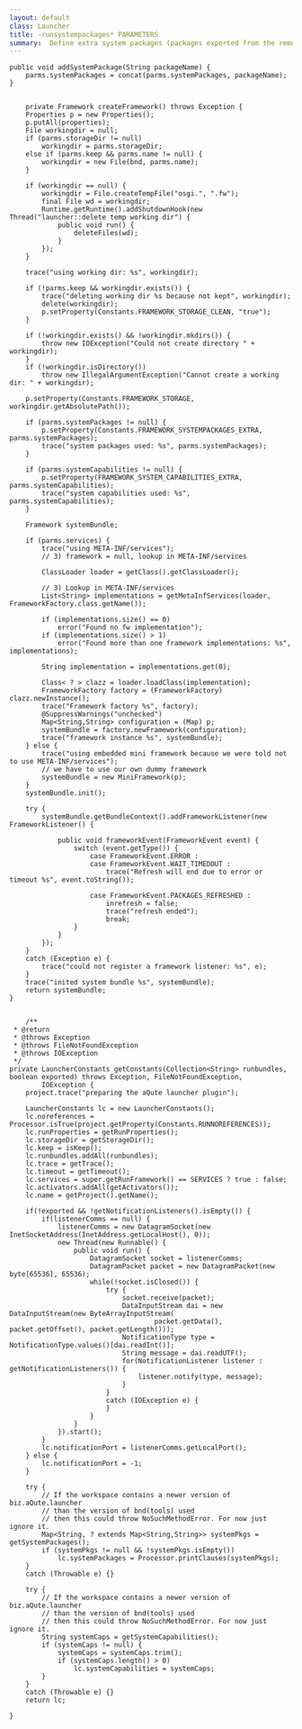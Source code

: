 ```yaml
---
layout: default
class: Launcher
title: -runsystempackages* PARAMETERS 
summary:  Define extra system packages (packages exported from the remote VM -runpath).
---
```


	public void addSystemPackage(String packageName) {
		parms.systemPackages = concat(parms.systemPackages, packageName);
	}

	
		private Framework createFramework() throws Exception {
		Properties p = new Properties();
		p.putAll(properties);
		File workingdir = null;
		if (parms.storageDir != null)
			workingdir = parms.storageDir;
		else if (parms.keep && parms.name != null) {
			workingdir = new File(bnd, parms.name);
		}

		if (workingdir == null) {
			workingdir = File.createTempFile("osgi.", ".fw");
			final File wd = workingdir;
			Runtime.getRuntime().addShutdownHook(new Thread("launcher::delete temp working dir") {
				public void run() {
					deleteFiles(wd);
				}
			});
		}

		trace("using working dir: %s", workingdir);

		if (!parms.keep && workingdir.exists()) {
			trace("deleting working dir %s because not kept", workingdir);
			delete(workingdir);
			p.setProperty(Constants.FRAMEWORK_STORAGE_CLEAN, "true");
		}

		if (!workingdir.exists() && !workingdir.mkdirs()) {
			throw new IOException("Could not create directory " + workingdir);
		}
		if (!workingdir.isDirectory())
			throw new IllegalArgumentException("Cannot create a working dir: " + workingdir);

		p.setProperty(Constants.FRAMEWORK_STORAGE, workingdir.getAbsolutePath());

		if (parms.systemPackages != null) {
			p.setProperty(Constants.FRAMEWORK_SYSTEMPACKAGES_EXTRA, parms.systemPackages);
			trace("system packages used: %s", parms.systemPackages);
		}

		if (parms.systemCapabilities != null) {
			p.setProperty(FRAMEWORK_SYSTEM_CAPABILITIES_EXTRA, parms.systemCapabilities);
			trace("system capabilities used: %s", parms.systemCapabilities);
		}

		Framework systemBundle;

		if (parms.services) {
			trace("using META-INF/services");
			// 3) framework = null, lookup in META-INF/services

			ClassLoader loader = getClass().getClassLoader();

			// 3) Lookup in META-INF/services
			List<String> implementations = getMetaInfServices(loader, FrameworkFactory.class.getName());

			if (implementations.size() == 0)
				error("Found no fw implementation");
			if (implementations.size() > 1)
				error("Found more than one framework implementations: %s", implementations);

			String implementation = implementations.get(0);

			Class< ? > clazz = loader.loadClass(implementation);
			FrameworkFactory factory = (FrameworkFactory) clazz.newInstance();
			trace("Framework factory %s", factory);
			@SuppressWarnings("unchecked")
			Map<String,String> configuration = (Map) p;
			systemBundle = factory.newFramework(configuration);
			trace("framework instance %s", systemBundle);
		} else {
			trace("using embedded mini framework because we were told not to use META-INF/services");
			// we have to use our own dummy framework
			systemBundle = new MiniFramework(p);
		}
		systemBundle.init();

		try {
			systemBundle.getBundleContext().addFrameworkListener(new FrameworkListener() {

				public void frameworkEvent(FrameworkEvent event) {
					switch (event.getType()) {
						case FrameworkEvent.ERROR :
						case FrameworkEvent.WAIT_TIMEDOUT :
							trace("Refresh will end due to error or timeout %s", event.toString());

						case FrameworkEvent.PACKAGES_REFRESHED :
							inrefresh = false;
							trace("refresh ended");
							break;
					}
				}
			});
		}
		catch (Exception e) {
			trace("could not register a framework listener: %s", e);
		}
		trace("inited system bundle %s", systemBundle);
		return systemBundle;
	}
	
	
		/**
	 * @return
	 * @throws Exception
	 * @throws FileNotFoundException
	 * @throws IOException
	 */
	private LauncherConstants getConstants(Collection<String> runbundles, boolean exported) throws Exception, FileNotFoundException,
			IOException {
		project.trace("preparing the aQute launcher plugin");

		LauncherConstants lc = new LauncherConstants();
		lc.noreferences = Processor.isTrue(project.getProperty(Constants.RUNNOREFERENCES));
		lc.runProperties = getRunProperties();
		lc.storageDir = getStorageDir();
		lc.keep = isKeep();
		lc.runbundles.addAll(runbundles);
		lc.trace = getTrace();
		lc.timeout = getTimeout();
		lc.services = super.getRunFramework() == SERVICES ? true : false;
		lc.activators.addAll(getActivators());
		lc.name = getProject().getName();
		
		if(!exported && !getNotificationListeners().isEmpty()) {
			if(listenerComms == null) {
				listenerComms = new DatagramSocket(new InetSocketAddress(InetAddress.getLocalHost(), 0));
				new Thread(new Runnable() {
					public void run() {
						DatagramSocket socket = listenerComms;
						DatagramPacket packet = new DatagramPacket(new byte[65536], 65536);
						while(!socket.isClosed()) {
							try {
								socket.receive(packet);
								DataInputStream dai = new DataInputStream(new ByteArrayInputStream(
										packet.getData(), packet.getOffset(), packet.getLength()));
								NotificationType type = NotificationType.values()[dai.readInt()];
								String message = dai.readUTF();
								for(NotificationListener listener : getNotificationListeners()) {
									listener.notify(type, message);
								}
							}
							catch (IOException e) {
							}
						}
					}
				}).start();
			}
			lc.notificationPort = listenerComms.getLocalPort();
		} else {
			lc.notificationPort = -1;
		}

		try {
			// If the workspace contains a newer version of biz.aQute.launcher
			// than the version of bnd(tools) used
			// then this could throw NoSuchMethodError. For now just ignore it.
			Map<String, ? extends Map<String,String>> systemPkgs = getSystemPackages();
			if (systemPkgs != null && !systemPkgs.isEmpty())
				lc.systemPackages = Processor.printClauses(systemPkgs);
		}
		catch (Throwable e) {}

		try {
			// If the workspace contains a newer version of biz.aQute.launcher
			// than the version of bnd(tools) used
			// then this could throw NoSuchMethodError. For now just ignore it.
			String systemCaps = getSystemCapabilities();
			if (systemCaps != null) {
				systemCaps = systemCaps.trim();
				if (systemCaps.length() > 0)
					lc.systemCapabilities = systemCaps;
			}
		}
		catch (Throwable e) {}
		return lc;

	}
	